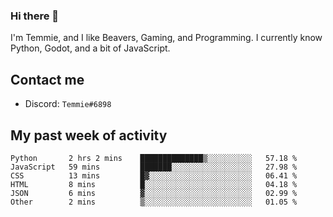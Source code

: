 ### Hi there 👋
I'm Temmie, and I like Beavers, Gaming, and Programming. I currently know Python, Godot, and a bit of JavaScript.

## Contact me
* Discord: `Temmie#6898`

## My past week of activity
<!--START_SECTION:waka-->

```text
Python       2 hrs 2 mins    ██████████████▒░░░░░░░░░░   57.18 %
JavaScript   59 mins         ███████░░░░░░░░░░░░░░░░░░   27.98 %
CSS          13 mins         █▓░░░░░░░░░░░░░░░░░░░░░░░   06.41 %
HTML         8 mins          █░░░░░░░░░░░░░░░░░░░░░░░░   04.18 %
JSON         6 mins          ▓░░░░░░░░░░░░░░░░░░░░░░░░   02.99 %
Other        2 mins          ▒░░░░░░░░░░░░░░░░░░░░░░░░   01.05 %
```

<!--END_SECTION:waka-->
